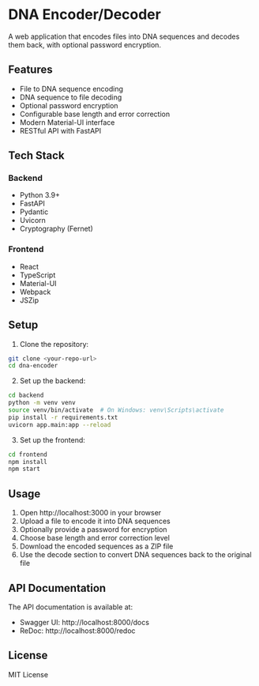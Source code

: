 # DNA Encoder/Decoder

A web application that encodes files into DNA sequences and decodes them back, with optional password encryption.

## Features

- File to DNA sequence encoding
- DNA sequence to file decoding
- Optional password encryption
- Configurable base length and error correction
- Modern Material-UI interface
- RESTful API with FastAPI

## Tech Stack

### Backend
- Python 3.9+
- FastAPI
- Pydantic
- Uvicorn
- Cryptography (Fernet)

### Frontend
- React
- TypeScript
- Material-UI
- Webpack
- JSZip

## Setup

1. Clone the repository:
```bash
git clone <your-repo-url>
cd dna-encoder
```

2. Set up the backend:
```bash
cd backend
python -m venv venv
source venv/bin/activate  # On Windows: venv\Scripts\activate
pip install -r requirements.txt
uvicorn app.main:app --reload
```

3. Set up the frontend:
```bash
cd frontend
npm install
npm start
```

## Usage

1. Open http://localhost:3000 in your browser
2. Upload a file to encode it into DNA sequences
3. Optionally provide a password for encryption
4. Choose base length and error correction level
5. Download the encoded sequences as a ZIP file
6. Use the decode section to convert DNA sequences back to the original file

## API Documentation

The API documentation is available at:
- Swagger UI: http://localhost:8000/docs
- ReDoc: http://localhost:8000/redoc

## License

MIT License 